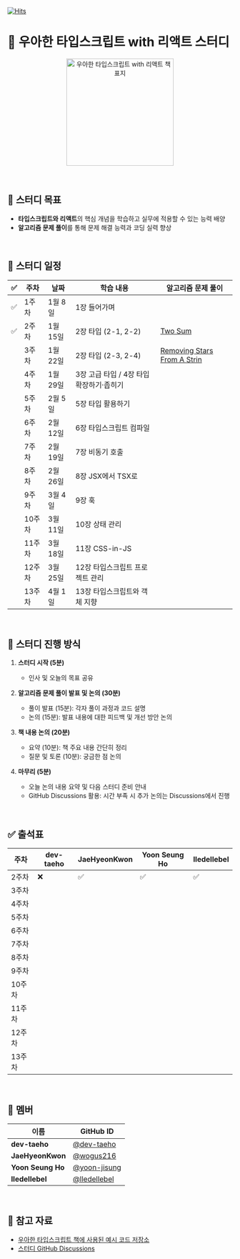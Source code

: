 
[![Hits](https://hits.seeyoufarm.com/api/count/incr/badge.svg?url=https%3A%2F%2Fgithub.com%2Fdiving-typescript%2Fwoowahan-typescript-with-react&count_bg=%236A3DC8&title_bg=%23C3BED3&icon=&icon_color=%23E7E7E7&title=hits&edge_flat=false)](https://hits.seeyoufarm.com)


# 🚀 우아한 타입스크립트 with 리액트 스터디    

<p align="center">
  <img src="https://contents.kyobobook.co.kr/sih/fit-in/458x0/pdt/9791169211567.jpg" alt="우아한 타입스크립트 with 리액트 책 표지" width="240" height="auto" />
</p>

<br>

## 🎯 스터디 목표   
- **타입스크립트와 리액트**의 핵심 개념을 학습하고 실무에 적용할 수 있는 능력 배양  
- **알고리즘 문제 풀이**를 통해 문제 해결 능력과 코딩 실력 향상  

<br>

## 📅 스터디 일정  

| ✅ | 주차  | 날짜       | 학습 내용                                   | 알고리즘 문제 풀이                          |
|---|-------|------------|----------------------------------------------|--------------------------------------------|
| ✅ | 1주차  | 1월 8일   | 1장 들어가며                                  |  |
| ✅ | 2주차  | 1월 15일  | 2장 타입 (2-1, 2-2)                           | [Two Sum](https://github.com/diving-typescript/woowahan-typescript-with-react/tree/master/algorithms/two-sum) |
|   | 3주차  | 1월 22일  | 2장 타입 (2-3, 2-4)                           | [Removing Stars From A Strin](https://github.com/diving-typescript/woowahan-typescript-with-react/tree/master/algorithms/removing-stars-from-a-string) |
|   | 4주차  | 1월 29일  | 3장 고급 타입 / 4장 타입 확장하기·좁히기       |  |
|   | 5주차  | 2월 5일   | 5장 타입 활용하기                             | |
|   | 6주차  | 2월 12일  | 6장 타입스크립트 컴파일                       |  |
|   | 7주차  | 2월 19일  | 7장 비동기 호출                               |  |
|   | 8주차  | 2월 26일  | 8장 JSX에서 TSX로                             |  |
|   | 9주차  | 3월 4일   | 9장 훅                                       |  |
|   | 10주차 | 3월 11일  | 10장 상태 관리                                | |
|   | 11주차 | 3월 18일  | 11장 CSS-in-JS                                |  |
|   | 12주차 | 3월 25일  | 12장 타입스크립트 프로젝트 관리               |  |
|   | 13주차 | 4월 1일   | 13장 타입스크립트와 객체 지향                 | |

<br>

## 📌 스터디 진행 방식  

1. **스터디 시작 (5분)**  
   - 인사 및 오늘의 목표 공유  

2. **알고리즘 문제 풀이 발표 및 논의 (30분)**  
   - 풀이 발표 (15분): 각자 풀이 과정과 코드 설명  
   - 논의 (15분): 발표 내용에 대한 피드백 및 개선 방안 논의  

3. **책 내용 논의 (20분)**  
   - 요약 (10분): 책 주요 내용 간단히 정리  
   - 질문 및 토론 (10분): 궁금한 점 논의  

4. **마무리 (5분)**  
   - 오늘 논의 내용 요약 및 다음 스터디 준비 안내  
   - GitHub Discussions 활용: 시간 부족 시 추가 논의는 Discussions에서 진행  

<br>

## ✅ 출석표  

| 주차  | dev-taeho | JaeHyeonKwon | Yoon Seung Ho | lledellebel |
|-------|-----------|--------------|---------------|-------------|
| 2주차 | ❌         | ✅            | ✅             | ✅           |
| 3주차 |           |              |               |             |
| 4주차 |           |              |               |             |
| 5주차 |           |              |               |             |
| 6주차 |           |              |               |             |
| 7주차 |           |              |               |             |
| 8주차 |           |              |               |             |
| 9주차 |           |              |               |             |
| 10주차|           |              |               |             |
| 11주차|           |              |               |             |
| 12주차|           |              |               |             |
| 13주차|           |              |               |             |

<br>

## 🤝 멤버  

| 이름          | GitHub ID                          |
|---------------|------------------------------------|
| **dev-taeho** | [@dev-taeho](https://github.com/dev-taeho)                   |
| **JaeHyeonKwon** | [@wogus216](https://github.com/wogus216) |
| **Yoon Seung Ho** | [@yoon-jisung](https://github.com/yoon-jisung) |
| **lledellebel** | [@lledellebel](https://github.com/lledellebell)               |

<br>

## 📖 참고 자료  

- [우아한 타입스크립트 책에 사용된 예시 코드 저장소](https://github.com/woowa-typescript/woowahan-typescript-with-react-example-code)  
- [스터디 GitHub Discussions](https://github.com/diving-typescript/woowahan-typescript-with-react/discussions)  

